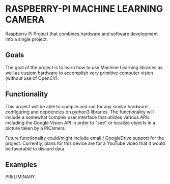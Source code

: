 # RASPBERRY-PI MACHINE LEARNING CAMERA
Raspberry Pi Project that combines hardware and software development into a single project.

## Goals
The goal of the project is to learn how to use Machine Learning libraries as well as custom hardware to accomplish very primitive computer vision (without use of OpenCV).

## Functionality
This project will be able to compile and run for any similar hardware configuring and depdencies on python3 libraries. The functionality will include a somewhat complex user interface that utilizes various APIs including the Google Vision API in order to "see" or localize objects in a picture taken by a PiCamera.

Future functionality could/might include email / GoogleDrive support for the project. Currently, plans for this device are for a YouTube video that it would be favorable to discard data.

## Examples
PRELIMINARY.

[](idpoc1.png)
[](idpoc2.png)
[](idpoc3.png)


